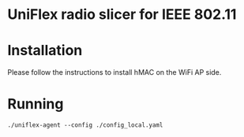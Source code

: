 UniFlex radio slicer for IEEE 802.11
====================================

# Installation

Please follow the instructions to install hMAC on the WiFi AP side.

# Running

    ./uniflex-agent --config ./config_local.yaml

